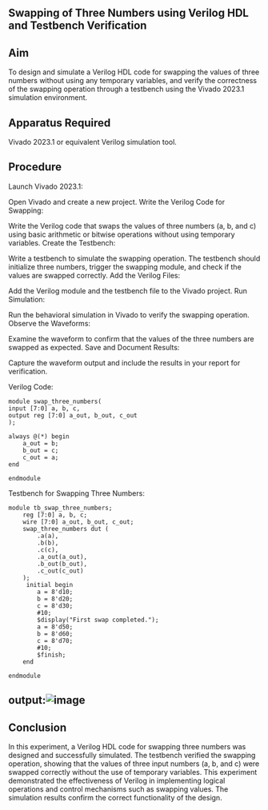 ## Swapping of Three Numbers using Verilog HDL and Testbench Verification

## Aim
To design and simulate a Verilog HDL code for swapping the values of three numbers without using any temporary variables, and verify the correctness of the swapping operation through a testbench using the Vivado 2023.1 simulation environment.

## Apparatus Required
Vivado 2023.1 or equivalent Verilog simulation tool.

## Procedure
Launch Vivado 2023.1:

Open Vivado and create a new project.
Write the Verilog Code for Swapping:

Write the Verilog code that swaps the values of three numbers (a, b, and c) using basic arithmetic or bitwise operations without using temporary variables.
Create the Testbench:

Write a testbench to simulate the swapping operation. The testbench should initialize three numbers, trigger the swapping module, and check if the values are swapped correctly.
Add the Verilog Files:

Add the Verilog module and the testbench file to the Vivado project.
Run Simulation:

Run the behavioral simulation in Vivado to verify the swapping operation.
Observe the Waveforms:

Examine the waveform to confirm that the values of the three numbers are swapped as expected.
Save and Document Results:

Capture the waveform output and include the results in your report for verification.

Verilog Code:
```
module swap_three_numbers(
input [7:0] a, b, c,   
output reg [7:0] a_out, b_out, c_out 
);

always @(*) begin
    a_out = b;   
    b_out = c;   
    c_out = a;   
end

endmodule
```
Testbench for Swapping Three Numbers:
```
module tb_swap_three_numbers;
    reg [7:0] a, b, c;    
    wire [7:0] a_out, b_out, c_out;
    swap_three_numbers dut (
        .a(a), 
        .b(b), 
        .c(c),
        .a_out(a_out), 
        .b_out(b_out), 
        .c_out(c_out)
    );
     initial begin
        a = 8'd10;
        b = 8'd20;
        c = 8'd30;
        #10;
        $display("First swap completed.");
        a = 8'd50;
        b = 8'd60;
        c = 8'd70;
        #10;
        $finish;
    end

endmodule
```
## output:![image](https://github.com/user-attachments/assets/635ce702-576f-4310-8363-048eb46041b7)


## Conclusion
In this experiment, a Verilog HDL code for swapping three numbers was designed and successfully simulated. The testbench verified the swapping operation, showing that the values of three input numbers (a, b, and c) were swapped correctly without the use of temporary variables. This experiment demonstrated the effectiveness of Verilog in implementing logical operations and control mechanisms such as swapping values. The simulation results confirm the correct functionality of the design.
